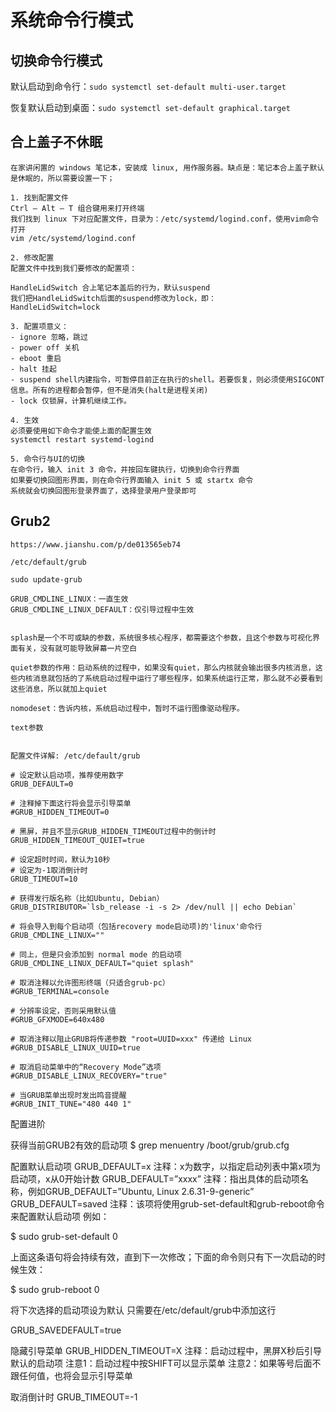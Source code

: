 # 系统命令行模式


## 切换命令行模式


默认启动到命令行：`sudo systemctl set-default multi-user.target`

恢复默认启动到桌面：`sudo systemctl set-default graphical.target`

## 合上盖子不休眠

```
在家讲闲置的 windows 笔记本，安装成 linux, 用作服务器。缺点是：笔记本合上盖子默认是休眠的，所以需要设置一下；

1. 找到配置文件
Ctrl – Alt – T 组合键用来打开终端
我们找到 linux 下对应配置文件，目录为：/etc/systemd/logind.conf，使用vim命令打开
vim /etc/systemd/logind.conf

2. 修改配置
配置文件中找到我们要修改的配置项：

HandleLidSwitch 合上笔记本盖后的行为，默认suspend
我们把HandleLidSwitch后面的suspend修改为lock，即：
HandleLidSwitch=lock

3. 配置项意义：
- ignore 忽略，跳过
- power off 关机
- eboot 重启
- halt 挂起
- suspend shell内建指令，可暂停目前正在执行的shell。若要恢复，则必须使用SIGCONT信息。所有的进程都会暂停，但不是消失(halt是进程关闭)
- lock 仅锁屏，计算机继续工作。

4. 生效
必须要使用如下命令才能使上面的配置生效
systemctl restart systemd-logind

5. 命令行与UI的切换
在命令行，输入 init 3 命令，并按回车键执行，切换到命令行界面
如果要切换回图形界面，则在命令行界面输入 init 5 或 startx 命令
系统就会切换回图形登录界面了，选择登录用户登录即可
```

## Grub2

```
https://www.jianshu.com/p/de013565eb74

/etc/default/grub

sudo update-grub

GRUB_CMDLINE_LINUX：一直生效
GRUB_CMDLINE_LINUX_DEFAULT：仅引导过程中生效


splash是一个不可或缺的参数，系统很多核心程序，都需要这个参数，且这个参数与可视化界面有关，没有就可能导致屏幕一片空白

quiet参数的作用：启动系统的过程中，如果没有quiet，那么内核就会输出很多内核消息，这些内核消息就包括的了系统启动过程中运行了哪些程序，如果系统运行正常，那么就不必要看到这些消息，所以就加上quiet

nomodeset：告诉内核，系统启动过程中，暂时不运行图像驱动程序。

text参数


配置文件详解: /etc/default/grub
```


```
# 设定默认启动项，推荐使用数字
GRUB_DEFAULT=0

# 注释掉下面这行将会显示引导菜单
#GRUB_HIDDEN_TIMEOUT=0

# 黑屏，并且不显示GRUB_HIDDEN_TIMEOUT过程中的倒计时
GRUB_HIDDEN_TIMEOUT_QUIET=true

# 设定超时时间，默认为10秒
# 设定为-1取消倒计时
GRUB_TIMEOUT=10

# 获得发行版名称（比如Ubuntu, Debian）
GRUB_DISTRIBUTOR=`lsb_release -i -s 2> /dev/null || echo Debian`

# 将会导入到每个启动项（包括recovery mode启动项)的'linux'命令行
GRUB_CMDLINE_LINUX=""

# 同上，但是只会添加到 normal mode 的启动项
GRUB_CMDLINE_LINUX_DEFAULT="quiet splash"

# 取消注释以允许图形终端（只适合grub-pc）
#GRUB_TERMINAL=console

# 分辨率设定，否则采用默认值
#GRUB_GFXMODE=640x480

# 取消注释以阻止GRUB将传递参数 "root=UUID=xxx" 传递给 Linux
#GRUB_DISABLE_LINUX_UUID=true

# 取消启动菜单中的“Recovery Mode”选项
#GRUB_DISABLE_LINUX_RECOVERY="true"

# 当GRUB菜单出现时发出鸣音提醒
#GRUB_INIT_TUNE="480 440 1"
```

配置进阶

获得当前GRUB2有效的启动项
$ grep menuentry /boot/grub/grub.cfg

配置默认启动项
GRUB_DEFAULT=x
注释：x为数字，以指定启动列表中第x项为启动项，x从0开始计数
GRUB_DEFAULT=”xxxx”
注释：指出具体的启动项名称，例如GRUB_DEFAULT=”Ubuntu, Linux 2.6.31-9-generic”
GRUB_DEFAULT=saved
注释：该项将使用grub-set-default和grub-reboot命令来配置默认启动项
例如：

$ sudo grub-set-default 0

上面这条语句将会持续有效，直到下一次修改；下面的命令则只有下一次启动的时候生效：

$ sudo grub-reboot 0

将下次选择的启动项设为默认
只需要在/etc/default/grub中添加这行

GRUB_SAVEDEFAULT=true

隐藏引导菜单
GRUB_HIDDEN_TIMEOUT=X
注释：启动过程中，黑屏X秒后引导默认的启动项
注意1：启动过程中按SHIFT可以显示菜单
注意2：如果等号后面不跟任何值，也将会显示引导菜单

取消倒计时
GRUB_TIMEOUT=-1


